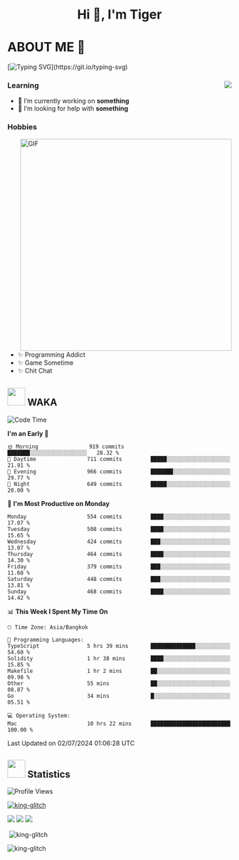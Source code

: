 <h1 align="center">Hi 👋, I'm Tiger</h1>




# ABOUT ME 💬

[![Typing SVG](https://readme-typing-svg.herokuapp.com?color=22F771&vCenter=true&lines=A+perssionate+developer+from+nowhere.)](https://git.io/typing-svg)

<div>
 <img align="right" src="https://spotify-github-profile.vercel.app/api/view?uid=12129734423&cover_image=false&theme=default&bar_color=22d016&bar_color_cover=true" />
 <h3>Learning</h3>
 
 <ul>
  <li>🔭 I’m currently working on <b>something</b></li>
  <li>🤝 I’m looking for help with <b>something</b></li>
 </ul>
 
</div>
<div>
 <h3>Hobbies</h3>
 <img align="right" height="475px"  alt="GIF" src="https://i.pinimg.com/originals/1f/b7/db/1fb7dbee557e5ed509f7517da8a84d58.gif" />
 <ul>
  <li>✨ Programming Addict</li>
  <li>✨ Game Sometime</li>
  <li>✨ Chit Chat</li>
 </ul>
 
</div>



## <img height="40" src="https://raw.githubusercontent.com/innng/innng/master/assets/kyubey.gif"/> WAKA

<!--START_SECTION:waka-->
![Code Time](http://img.shields.io/badge/Code%20Time-1%2C979%20hrs%2026%20mins-blue)

**I'm an Early 🐤** 

```text
🌞 Morning                919 commits         ███████░░░░░░░░░░░░░░░░░░   28.32 % 
🌆 Daytime                711 commits         █████░░░░░░░░░░░░░░░░░░░░   21.91 % 
🌃 Evening                966 commits         ███████░░░░░░░░░░░░░░░░░░   29.77 % 
🌙 Night                  649 commits         █████░░░░░░░░░░░░░░░░░░░░   20.00 % 
```
📅 **I'm Most Productive on Monday** 

```text
Monday                   554 commits         ████░░░░░░░░░░░░░░░░░░░░░   17.07 % 
Tuesday                  508 commits         ████░░░░░░░░░░░░░░░░░░░░░   15.65 % 
Wednesday                424 commits         ███░░░░░░░░░░░░░░░░░░░░░░   13.07 % 
Thursday                 464 commits         ████░░░░░░░░░░░░░░░░░░░░░   14.30 % 
Friday                   379 commits         ███░░░░░░░░░░░░░░░░░░░░░░   11.68 % 
Saturday                 448 commits         ███░░░░░░░░░░░░░░░░░░░░░░   13.81 % 
Sunday                   468 commits         ████░░░░░░░░░░░░░░░░░░░░░   14.42 % 
```


📊 **This Week I Spent My Time On** 

```text
🕑︎ Time Zone: Asia/Bangkok

💬 Programming Languages: 
TypeScript               5 hrs 39 mins       ██████████████░░░░░░░░░░░   54.60 % 
Solidity                 1 hr 38 mins        ████░░░░░░░░░░░░░░░░░░░░░   15.85 % 
Makefile                 1 hr 2 mins         ██░░░░░░░░░░░░░░░░░░░░░░░   09.98 % 
Other                    55 mins             ██░░░░░░░░░░░░░░░░░░░░░░░   08.87 % 
Go                       34 mins             █░░░░░░░░░░░░░░░░░░░░░░░░   05.51 % 

💻 Operating System: 
Mac                      10 hrs 22 mins      █████████████████████████   100.00 % 
```


 Last Updated on 02/07/2024 01:06:28 UTC
<!--END_SECTION:waka-->
## <img height="40" src="https://raw.githubusercontent.com/innng/innng/master/assets/kyubey.gif"/> Statistics
![Profile Views](https://komarev.com/ghpvc/?username=king-glitch)  

<p align="left"> 
 <a href="https://github.com/ryo-ma/github-profile-trophy">
  <img src="https://github-profile-trophy.vercel.app/?username=king-glitch&theme=dracula" alt="king-glitch" />
 </a> </p>

![](https://github-profile-summary-cards.vercel.app/api/cards/profile-details?username=king-glitch&theme=dracula)
![](https://github-profile-summary-cards.vercel.app/api/cards/stats?username=king-glitch&theme=dracula) 
![](https://github-profile-summary-cards.vercel.app/api/cards/productive-time?username=king-glitch&theme=dracula)


<p>&nbsp;<img align="center" src="https://github-readme-stats.vercel.app/api?username=king-glitch&theme=dracula" alt="king-glitch" /></p>

<p><img align="center" src="https://github-readme-streak-stats.herokuapp.com/?user=king-glitch&theme=dracula" alt="king-glitch" /></p>
